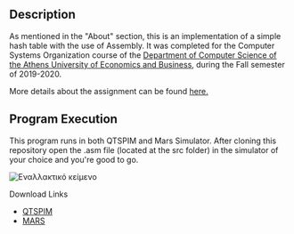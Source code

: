 ## Description

As mentioned in the "About" section, this is an implementation of a simple hash table with the use of Assembly. It was completed for the Computer Systems Organization course of the [Department of Computer Science of the Athens University of Economics and Business](https://www.dept.aueb.gr/el/cs), during the Fall semester of 2019-2020.

More details about the assignment can be found [here.](https://github.com/nevwalkalone/Assembly-Project/blob/main/assignment/project-assignment.pdf)

## Program Execution

This program runs in both QTSPIM and Mars Simulator. After cloning this repository open the .asm file (located at the src folder) in the simulator of your choice and you're good to go.

![Εναλλακτικό κείμενο](https://github.com/nevwalkalone/Computer-Systems-Organization-2019-2020-AUEB/blob/main/images/exec_example.png)

Download Links

- [QTSPIM](http://spimsimulator.sourceforge.net/)
- [MARS](http://courses.missouristate.edu/kenvollmar/mars/)
